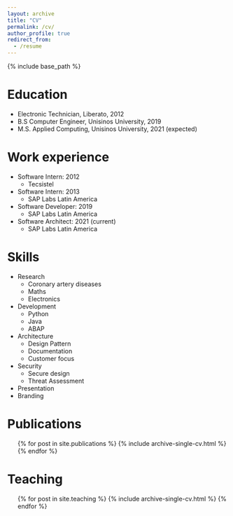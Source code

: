 ```yaml
---
layout: archive
title: "CV"
permalink: /cv/
author_profile: true
redirect_from:
  - /resume
---
```


{% include base_path %}

Education
======
* Electronic Technician, Liberato, 2012
* B.S Computer Engineer, Unisinos University, 2019
* M.S. Applied Computing, Unisinos University, 2021 (expected)

Work experience
======
* Software Intern: 2012
  * Tecsistel
* Software Intern: 2013
  * SAP Labs Latin America
* Software Developer: 2019
  * SAP Labs Latin America
* Software Architect: 2021 (current)
  * SAP Labs Latin America
  
Skills
======
* Research
  * Coronary artery diseases
  * Maths
  * Electronics
* Development
  * Python
  * Java
  * ABAP
* Architecture
  * Design Pattern
  * Documentation
  * Customer focus
* Security
  * Secure design
  * Threat Assessment
* Presentation
* Branding

Publications
======
  <ul>{% for post in site.publications %}
    {% include archive-single-cv.html %}
  {% endfor %}</ul>
  
<!-- Talks
======
  <ul>{% for post in site.talks %}
    {% include archive-single-talk-cv.html %}
  {% endfor %}</ul> -->
  
Teaching
======
  <ul>{% for post in site.teaching %}
    {% include archive-single-cv.html %}
  {% endfor %}</ul>
  
<!-- Service and leadership
======
* Currently signed in to 43 different slack teams -->
